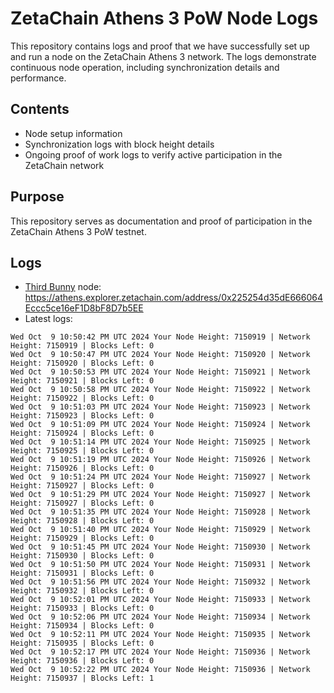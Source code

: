 # ZetaChain Athens 3 PoW Node Logs
This repository contains logs and proof that we have successfully set up and run a node on the ZetaChain Athens 3 network. The logs demonstrate continuous node operation, including synchronization details and performance.

## Contents
- Node setup information
- Synchronization logs with block height details
- Ongoing proof of work logs to verify active participation in the ZetaChain network

## Purpose
This repository serves as documentation and proof of participation in the ZetaChain Athens 3 PoW testnet.

## Logs

- [Third Bunny](https://thirdbunny.xyz/) node: https://athens.explorer.zetachain.com/address/0x225254d35dE666064Eccc5ce16eF1D8bF8D7b5EE
- Latest logs:
```
Wed Oct  9 10:50:42 PM UTC 2024 Your Node Height: 7150919 | Network Height: 7150919 | Blocks Left: 0
Wed Oct  9 10:50:47 PM UTC 2024 Your Node Height: 7150920 | Network Height: 7150920 | Blocks Left: 0
Wed Oct  9 10:50:53 PM UTC 2024 Your Node Height: 7150921 | Network Height: 7150921 | Blocks Left: 0
Wed Oct  9 10:50:58 PM UTC 2024 Your Node Height: 7150922 | Network Height: 7150922 | Blocks Left: 0
Wed Oct  9 10:51:03 PM UTC 2024 Your Node Height: 7150923 | Network Height: 7150923 | Blocks Left: 0
Wed Oct  9 10:51:09 PM UTC 2024 Your Node Height: 7150924 | Network Height: 7150924 | Blocks Left: 0
Wed Oct  9 10:51:14 PM UTC 2024 Your Node Height: 7150925 | Network Height: 7150925 | Blocks Left: 0
Wed Oct  9 10:51:19 PM UTC 2024 Your Node Height: 7150926 | Network Height: 7150926 | Blocks Left: 0
Wed Oct  9 10:51:24 PM UTC 2024 Your Node Height: 7150927 | Network Height: 7150927 | Blocks Left: 0
Wed Oct  9 10:51:29 PM UTC 2024 Your Node Height: 7150927 | Network Height: 7150927 | Blocks Left: 0
Wed Oct  9 10:51:35 PM UTC 2024 Your Node Height: 7150928 | Network Height: 7150928 | Blocks Left: 0
Wed Oct  9 10:51:40 PM UTC 2024 Your Node Height: 7150929 | Network Height: 7150929 | Blocks Left: 0
Wed Oct  9 10:51:45 PM UTC 2024 Your Node Height: 7150930 | Network Height: 7150930 | Blocks Left: 0
Wed Oct  9 10:51:50 PM UTC 2024 Your Node Height: 7150931 | Network Height: 7150931 | Blocks Left: 0
Wed Oct  9 10:51:56 PM UTC 2024 Your Node Height: 7150932 | Network Height: 7150932 | Blocks Left: 0
Wed Oct  9 10:52:01 PM UTC 2024 Your Node Height: 7150933 | Network Height: 7150933 | Blocks Left: 0
Wed Oct  9 10:52:06 PM UTC 2024 Your Node Height: 7150934 | Network Height: 7150934 | Blocks Left: 0
Wed Oct  9 10:52:11 PM UTC 2024 Your Node Height: 7150935 | Network Height: 7150935 | Blocks Left: 0
Wed Oct  9 10:52:17 PM UTC 2024 Your Node Height: 7150936 | Network Height: 7150936 | Blocks Left: 0
Wed Oct  9 10:52:22 PM UTC 2024 Your Node Height: 7150936 | Network Height: 7150937 | Blocks Left: 1
```
